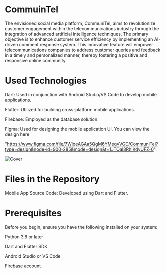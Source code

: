 # CommuinTel

The envisioned social media platform, CommuniTel, aims to revolutionize customer engagement within the telecommunications industry through the integration of advanced artificial intelligence techniques. The primary objective is to enhance customer service efficiency by implementing an AI-driven comment response system. This innovative feature will empower telecommunications companies to address customer queries and feedback in a timely and personalized manner, thereby fostering a positive and responsive online community.


# Used Technologies

Dart: Used in conjunction with Android Studio/VS Code to develop mobile applications.

Flutter: Utilized for building cross-platform mobile applications.

Firebase: Employed as the database solution.

Figma: Used for designing the mobile application UI. You can view the design here

"https://www.figma.com/file/7WlqeAGAa5QgM6YMeqvVGD/CommuniTel?type=design&node-id=900-285&mode=design&t=1JTOaI8RhIKdyUFZ-0".

![Cover](https://github.com/user-attachments/assets/c5db016f-d31a-4b32-9fa7-4c474c80974d)

# Files in the Repository

Mobile App Source Code: Developed using Dart and Flutter.


# Prerequisites

Before you begin, ensure you have the following installed on your system:

Python 3.8 or later

Dart and Flutter SDK

Android Studio or VS Code

Firebase account
